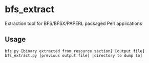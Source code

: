 # bfs_extract
Extraction tool for BFS/BFSX/PAPERL packaged Perl applications

## Usage
```
bfs.py [binary extracted from resource section] [output file]
bfs_extract.py [previous output file] [directory to dump to]
```
